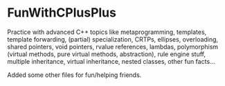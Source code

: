 # FunWithCPlusPlus
Practice with advanced C++ topics like metaprogramming, templates, template forwarding, (partial) specialization, CRTPs, ellipses, overloading, shared pointers, void pointers, rvalue references, lambdas, polymorphism (virtual methods, pure virtual methods, abstraction), rule engine stuff, multiple inheritance, virtual inheritance, nested classes, other fun facts...

Added some other files for fun/helping friends.

